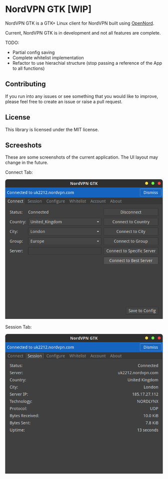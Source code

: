 # NordVPN GTK [WIP]

NordVPN GTK is a GTK+ Linux client for NordVPN built using [OpenNord](href="https://github.com/adamdb5/opennord).

Current, NordVPN GTK is in development and not all features are complete.

TODO:
 - Partial config saving
 - Complete whitelist implementation
 - Refactor to use hierachial structure (stop passing a reference of the App to all functions)

## Contributing
If you run into any issues or see something that you would like to improve, please feel free to create an issue or raise
a pull request.

## License
This library is licensed under the MIT license.

## Screeshots
These are some screenshots of the current application. The UI layout may change in the future.

Connect Tab:

![img](/docs/images/ConnectTab.png)


Session Tab:

![img](/docs/images/SessionTab.png)
